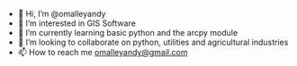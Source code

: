 - 👋 Hi, I’m @omalleyandy
- 👀 I’m interested in GIS Software
- 🌱 I’m currently learning basic python and the arcpy module
- 💞️ I’m looking to collaborate on python, utilities and agricultural industries
- 📫 How to reach me omalleyandy@gmail.com

<!---
omalleyandy/omalleyandy is a ✨ special ✨ repository because its `README.md` (this file) appears on your GitHub profile.
You can click the Preview link to take a look at your changes.
--->
